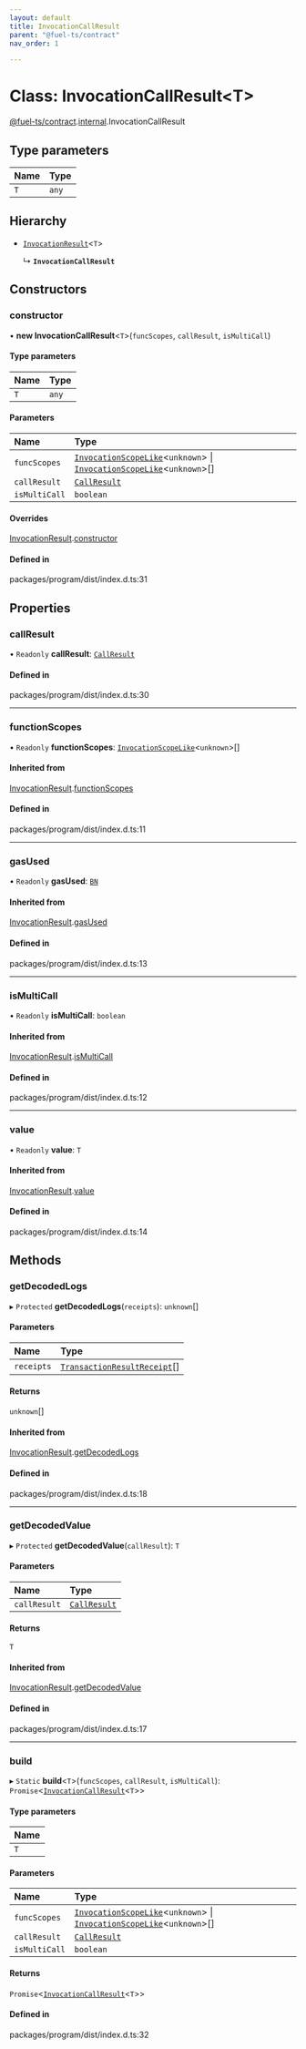 ```yaml
---
layout: default
title: InvocationCallResult
parent: "@fuel-ts/contract"
nav_order: 1

---
```


# Class: InvocationCallResult<T\>

[@fuel-ts/contract](../index.md).[internal](../namespaces/internal.md).InvocationCallResult

## Type parameters

| Name | Type |
| :------ | :------ |
| `T` | `any` |

## Hierarchy

- [`InvocationResult`](internal-InvocationResult.md)<`T`\>

  ↳ **`InvocationCallResult`**

## Constructors

### constructor

• **new InvocationCallResult**<`T`\>(`funcScopes`, `callResult`, `isMultiCall`)

#### Type parameters

| Name | Type |
| :------ | :------ |
| `T` | `any` |

#### Parameters

| Name | Type |
| :------ | :------ |
| `funcScopes` | [`InvocationScopeLike`](../namespaces/internal.md#invocationscopelike)<`unknown`\> \| [`InvocationScopeLike`](../namespaces/internal.md#invocationscopelike)<`unknown`\>[] |
| `callResult` | [`CallResult`](../namespaces/internal.md#callresult) |
| `isMultiCall` | `boolean` |

#### Overrides

[InvocationResult](internal-InvocationResult.md).[constructor](internal-InvocationResult.md#constructor)

#### Defined in

packages/program/dist/index.d.ts:31

## Properties

### callResult

• `Readonly` **callResult**: [`CallResult`](../namespaces/internal.md#callresult)

#### Defined in

packages/program/dist/index.d.ts:30

___

### functionScopes

• `Readonly` **functionScopes**: [`InvocationScopeLike`](../namespaces/internal.md#invocationscopelike)<`unknown`\>[]

#### Inherited from

[InvocationResult](internal-InvocationResult.md).[functionScopes](internal-InvocationResult.md#functionscopes)

#### Defined in

packages/program/dist/index.d.ts:11

___

### gasUsed

• `Readonly` **gasUsed**: [`BN`](internal-BN.md)

#### Inherited from

[InvocationResult](internal-InvocationResult.md).[gasUsed](internal-InvocationResult.md#gasused)

#### Defined in

packages/program/dist/index.d.ts:13

___

### isMultiCall

• `Readonly` **isMultiCall**: `boolean`

#### Inherited from

[InvocationResult](internal-InvocationResult.md).[isMultiCall](internal-InvocationResult.md#ismulticall)

#### Defined in

packages/program/dist/index.d.ts:12

___

### value

• `Readonly` **value**: `T`

#### Inherited from

[InvocationResult](internal-InvocationResult.md).[value](internal-InvocationResult.md#value)

#### Defined in

packages/program/dist/index.d.ts:14

## Methods

### getDecodedLogs

▸ `Protected` **getDecodedLogs**(`receipts`): `unknown`[]

#### Parameters

| Name | Type |
| :------ | :------ |
| `receipts` | [`TransactionResultReceipt`](../namespaces/internal.md#transactionresultreceipt)[] |

#### Returns

`unknown`[]

#### Inherited from

[InvocationResult](internal-InvocationResult.md).[getDecodedLogs](internal-InvocationResult.md#getdecodedlogs)

#### Defined in

packages/program/dist/index.d.ts:18

___

### getDecodedValue

▸ `Protected` **getDecodedValue**(`callResult`): `T`

#### Parameters

| Name | Type |
| :------ | :------ |
| `callResult` | [`CallResult`](../namespaces/internal.md#callresult) |

#### Returns

`T`

#### Inherited from

[InvocationResult](internal-InvocationResult.md).[getDecodedValue](internal-InvocationResult.md#getdecodedvalue)

#### Defined in

packages/program/dist/index.d.ts:17

___

### build

▸ `Static` **build**<`T`\>(`funcScopes`, `callResult`, `isMultiCall`): `Promise`<[`InvocationCallResult`](internal-InvocationCallResult.md)<`T`\>\>

#### Type parameters

| Name |
| :------ |
| `T` |

#### Parameters

| Name | Type |
| :------ | :------ |
| `funcScopes` | [`InvocationScopeLike`](../namespaces/internal.md#invocationscopelike)<`unknown`\> \| [`InvocationScopeLike`](../namespaces/internal.md#invocationscopelike)<`unknown`\>[] |
| `callResult` | [`CallResult`](../namespaces/internal.md#callresult) |
| `isMultiCall` | `boolean` |

#### Returns

`Promise`<[`InvocationCallResult`](internal-InvocationCallResult.md)<`T`\>\>

#### Defined in

packages/program/dist/index.d.ts:32
